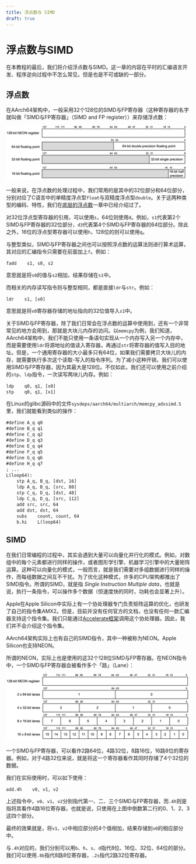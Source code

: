 ```yaml
---
title: 浮点数与 SIMD
draft: true
---
```


# 浮点数与SIMD

在本教程的最后，我们将介绍浮点数与SIMD。这一章的内容在平时的汇编语言开发、程序逆向过程中不怎么常见，但是也是不可或缺的一部分。

## 浮点数

在AArch64架构中，一般采用32个128位的SIMD与FP寄存器（这种寄存器的名字就叫做「SIMD与FP寄存器」（SIMD and FP register））来存储浮点数：

![NEON FP registers](assets/16-neon-fp.png)

一般来说，在浮点数的处理过程中，我们常用的是其中的32位部分和64位部分，分别对应了C语言中的单精度浮点型`float`与双精度浮点型`double`。关于这两种类型的编码、特性，我们在[底层的浮点数](2_The_underlying_floating_point_number.md)一章中已经介绍过了。

对32位浮点型寄存器的引用，可以使用`s`，64位则使用`d`。例如，`s1`代表第2个SIMD与FP寄存器的32位部分，`d3`代表第4个SIMD与FP寄存器的64位部分。除此之外，16位的浮点型寄存器可以使用`h`，128位的则可以使用`q`。

与整型类似，SIMD与FP寄存器之间也可以按照浮点数的运算法则进行算术运算，其对应的汇编指令只需要在前面加上`f`。例如：

```armasm
fadd    s1, s0, s2
```

意思就是将`s0`的值与`s2`相加，结果存储在`s1`中。

而相关的内存读写指令则与整型相同，都是直接`ldr`与`str`。例如：

```armasm
ldr    s1, [x0]
```

意思就是将`x0`寄存器存储的地址指向的32位值导入`s1`中。

关于SIMD与FP寄存器，除了我们日常会在浮点数的运算中使用到，还有一个非常常见的地方会用到，那就是大块儿内存的访问。以`memcpy`为例，我们知道，AArch64架构中，我们不能只使用一条语句实现从一个内存写入另一个内存中，而是需要使用`ldr`将源地址的值读入寄存器，再通过`str`将寄存器的值写入目的地址。但是，一个通用寄存器的大小最多只有64位，如果我们需要拷贝大块儿的内存，就需要执行多次这个读取-写入的指令序列。为了减小这种开销，我们可以使用SIMD与FP寄存器，因为其最大是128位。不仅如此，我们还可以使用之前介绍的`stp`、`ldp`指令，一次读写两块儿内存。例如：

```armasm
ldp    q0, q1, [x0]
stp    q0, q1, [x1]
```

在Linux的glibc源码中的文件`sysdeps/aarch64/multiarch/memcpy_advsimd.S`里，我们就能看到类似的操作：

```armasm
#define A_q	q0
#define B_q	q1
#define C_q	q2
#define D_q	q3
#define E_q	q4
#define F_q	q5
#define G_q	q6
#define H_q	q7
; ...
L(loop64):
	stp	A_q, B_q, [dst, 16]
	ldp	A_q, B_q, [src, 80]
	stp	C_q, D_q, [dst, 48]
	ldp	C_q, D_q, [src, 112]
	add	src, src, 64
	add	dst, dst, 64
	subs	count, count, 64
	b.hi	L(loop64)
```

## SIMD

在我们日常编程的过程中，其实会遇到大量可以向量化并行化的模式。例如，对数组中的每个元素都进行同样的操作，或者图形学引擎、机器学习引擎中的大量矩阵运算。这种可以向量化的模式，一般而言，就是我们需要对多组数据进行同样的操作，而每组数据之间互不干扰。为了优化这种模式，许多的CPU架构都推出了SIMD指令。所谓的SIMD，就是指 _Single Instruction Multiple data_，也就是说，执行一条指令，可以操作多个数据（但速度快的同时，功耗也会显著上升）。

Apple在Apple Silicon中实际上有一个协处理器专门负责矩阵运算的优化，也研发了自己的指令集AMX2。但是，目前并没有任何官方的文档，也没有任何一款汇编器支持这个指令集。我们只能通过[Accelerate框架](https://developer.apple.com/accelerate/)调用这个协处理器。因此，我们并不会介绍这个指令集。

AArch64架构实际上也有自己的SIMD指令，其中一种被称为NEON。Apple Silicon也支持NEON。

所谓的NEON，实际上也是使用的这32个128位SIMD与FP寄存器。在NEON指令中，一个SIMD与FP寄存器会被看作多个「路」（Lane）：

![NEON vector](assets/16-neon-vector.png)

一个SIMD与FP寄存器，可以看作2路64位，4路32位，8路16位，16路8位的寄存器。例如，对于4路32位来说，就是将这一个寄存器看作其同时存储了4个32位的数据。

我们在实际使用时，可以如下使用：

```armasm
add.4h    v0, v1, v2
```

上述指令中，`v0`、`v1`、`v2`分别指代第一、二、三个SIMD与FP寄存器，而`.4h`则是指将其看作4路16位寄存器，也就是说，只使用在上图中倒数第二行的0、1、2、3这四个部分。

最终的效果就是，将`v1`、`v2`中相应部分的4个值相加，结果存储到`v0`的相应部分中。

与`.4h`对应的，我们分别可以用`b`、`h`、`s`、`d`指代8位、16位、32位、64位的部分。我们可以使用`.8b`指代8路8位寄存器，`.2s`指代2路32位寄存器。

